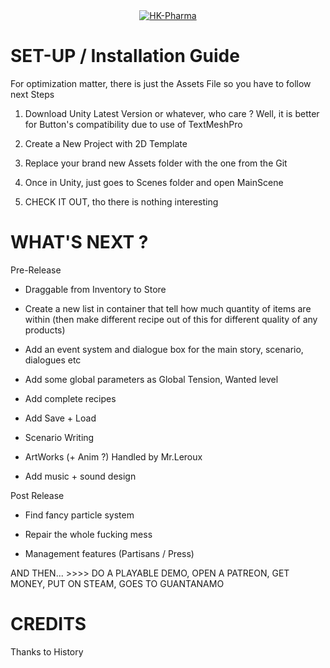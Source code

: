 <div align="center">
    <a href="https://github.com/Olondutsu/HK-PHARMA">
        <img src=https://i.imgur.com/Gv4k0O7.jpeg" alt="HK-Pharma"/>
    </a>
</div>

# SET-UP / Installation Guide

For optimization matter, there is just the Assets File so you have to follow next Steps

1) Download Unity Latest Version or whatever, who care ? Well, it is better for Button's compatibility due to use of TextMeshPro

2) Create a New Project with 2D Template

3) Replace your brand new Assets folder with the one from the Git

4) Once in Unity, just goes to Scenes folder and open MainScene

5) CHECK IT OUT, tho there is nothing interesting

# WHAT'S NEXT ?

Pre-Release 

- Draggable from Inventory to Store 

- Create a new list in container that tell how much quantity of items are within (then make different recipe out of this for different quality of any products)

- Add an event system and dialogue box for the main story, scenario, dialogues etc

- Add some global parameters as Global Tension, Wanted level

- Add complete recipes 

- Add Save + Load

- Scenario Writing

- ArtWorks (+ Anim ?) Handled by Mr.Leroux

- Add music + sound design

Post Release

- Find fancy particle system

- Repair the whole fucking mess

- Management features (Partisans / Press)

AND THEN... >>>> DO A PLAYABLE DEMO, OPEN A PATREON, GET MONEY, PUT ON STEAM, GOES TO GUANTANAMO

# CREDITS

Thanks to History